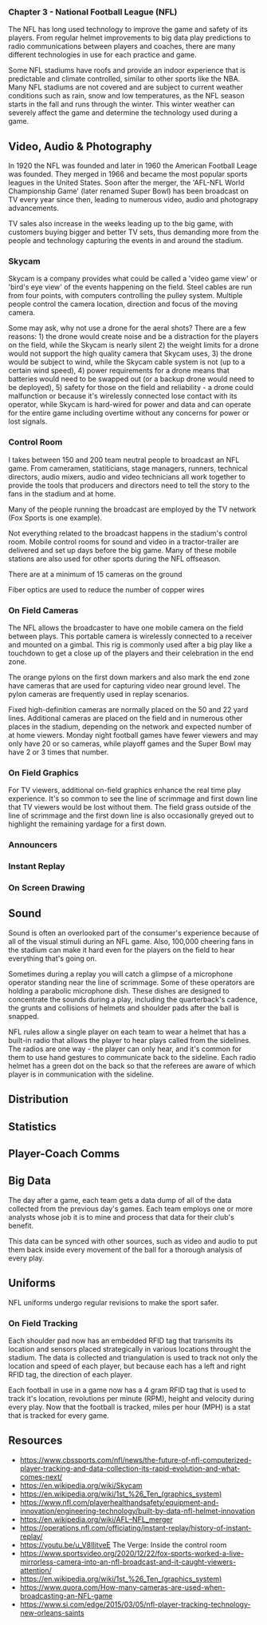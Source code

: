 ### Chapter 3 - National Football League (NFL)

The NFL has long used technology to improve the game and safety of its players. From regular helmet improvements to big data play predictions to radio communications between players and coaches, there are many different technologies in use for each practice and game.

Some NFL stadiums have roofs and provide an indoor experience that is predictable and climate controlled, similar to other sports like the NBA. Many NFL stadiums are not covered and are subject to current weather conditions such as rain, snow and low temperatures, as the NFL season starts in the fall and runs through the winter. This winter weather can severely affect the game and determine the technology used during a game.

## Video, Audio & Photography

In 1920 the NFL was founded and later in 1960 the American Football Leage was founded. They merged in 1966 and became the most popular sports leagues in the United States. Soon after the merger, the 'AFL-NFL World Championship Game' (later renamed Super Bowl) has been broadcast on TV every year since then, leading to numerous video, audio and photograpy advancements.

TV sales also increase in the weeks leading up to the big game, with customers buying bigger and better TV sets, thus demanding more from the people and technology capturing the events in and around the stadium.

### Skycam

Skycam is a company provides what could be called a 'video game view' or 'bird's eye view' of the events happening on the field. Steel cables are run from four points, with computers controlling the pulley system. Multiple people control the camera location, direction and focus of the moving camera.

Some may ask, why not use a drone for the aeral shots? There are a few reasons: 1) the drone would create noise and be a distraction for the players on the field, while the Skycam is nearly silent 2) the weight limits for a drone would not support the high quality camera that Skycam uses, 3) the drone would be subject to wind, while the Skycam cable system is not (up to a certain wind speed), 4) power requirements for a drone means that batteries would need to be swapped out (or a backup drone would need to be deployed), 5) safety for those on the field and reliability - a drone could malfunction or because it's wirelessly connected lose contact with its operator, while Skycam is hard-wired for power and data and can operate for the entire game including overtime without any concerns for power or lost signals.

### Control Room

I takes between 150 and 200 team neutral people to broadcast an NFL game. From cameramen, statiticians, stage managers, runners, technical directors, audio mixers, audio and video technicians all work together to provide the tools that producers and directors need to tell the story to the fans in the stadium and at home.

Many of the people running the broadcast are employed by the TV network (Fox Sports is one example).

Not everything related to the broadcast happens in the stadium's control room. Mobile control rooms for sound and video in a tractor-trailer are delivered and set up days before the big game. Many of these mobile stations are also used for other sports during the NFL offseason.

There are at a minimum of 15 cameras on the ground

Fiber optics are used to reduce the number of copper wires


### On Field Cameras

The NFL allows the broadcaster to have one mobile camera on the field between plays. This portable camera is wirelessly connected to a receiver and mounted on a gimbal. This rig is commonly used after a big play like a touchdown to get a close up of the players and their celebration in the end zone.

The orange pylons on the first down markers and also mark the end zone have cameras that are used for capturing video near ground level. The pylon cameras are frequently used in replay scenarios.

Fixed high-definition cameras are normally placed on the 50 and 22 yard lines. Additional cameras are placed on the field and in numerous other places in the stadium, depending on the network and expected number of at home viewers. Monday night football games have fewer viewers and may only have 20 or so cameras, while playoff games and the Super Bowl may have 2 or 3 times that number.

### On Field Graphics

For TV viewers, additional on-field graphics enhance the real time play experience. It's so common to see the line of scrimmage and first down line that TV viewers would be lost without them. The field grass outside of the line of scrimmage and the first down line is also occasionally  greyed out to highlight the remaining yardage for a first down.

### Announcers

### Instant Replay

### On Screen Drawing

## Sound

Sound is often an overlooked part of the consumer's experience because of all of the visual stimuli during an NFL game. Also, 100,000 cheering fans in the stadium can make it hard even for the players on the field to hear everything that's going on.

Sometimes during a replay you will catch a glimpse of a microphone operator standing near the line of scrimmage. Some of these operators are holding a parabolic microphone dish. These dishes are designed to concentrate the sounds during a play, including the quarterback's cadence, the grunts and collisions of helmets and shoulder pads after the ball is snapped.

NFL rules allow a single player on each team to wear a helmet that has a built-in radio that allows the player to hear plays called from the sidelines. The radios are one way - the player can only hear, and it's common for them to use hand gestures to communicate back to the sideline. Each radio helmet has a green dot on the back so that the referees are aware of which player is in communication with the sideline.

## Distribution
## Statistics
## Player-Coach Comms
## Big Data

The day after a game, each team gets a data dump of all of the data collected from the previous day's games. Each team employs one or more analysts whose job it is to mine and process that data for their club's benefit.

This data can be synced with other sources, such as video and audio to put them back inside every movement of the ball for a thorough analysis of every play.

## Uniforms

NFL uniforms undergo regular revisions to make the sport safer.

### On Field Tracking

Each shoulder pad now has an embedded RFID tag that transmits its location and sensors placed strategically in various locations throught the stadium. The data is collected and triangulation is used to track not only the location and speed of each player, but because each has a left and right RFID tag, the direction of each player.

Each football in use in a game now has a 4 gram RFID tag that is used to track it's location, revolutions per minute (RPM), height and velocity during every play. Now that the football is tracked, miles per hour (MPH) is a stat that is tracked for every game.

## Resources

* https://www.cbssports.com/nfl/news/the-future-of-nfl-computerized-player-tracking-and-data-collection-its-rapid-evolution-and-what-comes-next/
* https://en.wikipedia.org/wiki/Skycam
* https://en.wikipedia.org/wiki/1st_%26_Ten_(graphics_system)
* https://www.nfl.com/playerhealthandsafety/equipment-and-innovation/engineering-technology/built-by-data-nfl-helmet-innovation
* https://en.wikipedia.org/wiki/AFL–NFL_merger
* https://operations.nfl.com/officiating/instant-replay/history-of-instant-replay/
* https://youtu.be/u_V8IlitveE The Verge: Inside the control room
* https://www.sportsvideo.org/2020/12/22/fox-sports-worked-a-live-mirrorless-camera-into-an-nfl-broadcast-and-it-caught-viewers-attention/
* https://en.wikipedia.org/wiki/1st_%26_Ten_(graphics_system)
* https://www.quora.com/How-many-cameras-are-used-when-broadcasting-an-NFL-game
* https://www.si.com/edge/2015/03/05/nfl-player-tracking-technology-new-orleans-saints
